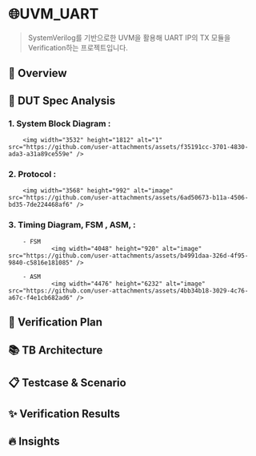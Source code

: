 # 🌐UVM_UART

> SystemVerilog를 기반으로한 UVM을 활용해 UART IP의 TX 모듈을 Verification하는 프로젝트입니다. 


## 🔎 Overview

## 📌 DUT Spec Analysis
### **1. System Block Diagram :**
        <img width="3532" height="1812" alt="1" src="https://github.com/user-attachments/assets/f35191cc-3701-4830-ada3-a31a89ce559e" />
        
### **2. Protocol :**
        <img width="3568" height="992" alt="image" src="https://github.com/user-attachments/assets/6ad50673-b11a-4506-bd35-7de224468af6" />

### **3. Timing Diagram, FSM , ASM, :**
        - FSM
                <img width="4048" height="920" alt="image" src="https://github.com/user-attachments/assets/b4991daa-326d-4f95-9840-c5816e181085" />

        - ASM
                <img width="4476" height="6232" alt="image" src="https://github.com/user-attachments/assets/4bb34b18-3029-4c76-a67c-f4e1cb682ad6" />


## 🔁 Verification Plan

## 📚 TB Architecture

## 📋 Testcase & Scenario

## ✨ Verification Results

## 🔥 Insights
